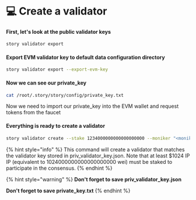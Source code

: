 # 💻 Create a validator

#### First, let's look at the public validator keys

```bash
story validator export
```

#### Export EVM validator key to default data configuration directory

```bash
story validator export --export-evm-key
```

#### Now we can see our private\_key

```bash
cat /root/.story/story/config/private_key.txt
```

Now we need to import our private\_key into the EVM wallet and request tokens from the faucet

#### Everything is ready to create a validator

```bash
story validator create --stake 1234000000000000000000 --moniker "<moniker>"  --private-key "<your_private_key>" --chain-id 1516
```

{% hint style="info" %}
This command will create a validator that matches the validator key stored in priv\_validator\_key.json. Note that at least $1024 IP IP (equivalent to 1024000000000000000000 wei) must be staked to participate in the consensus.
{% endhint %}

{% hint style="warning" %}
**Don't forget to save priv\_validator\_key.json**&#x20;

**Don't forget to save private\_key.txt**
{% endhint %}

